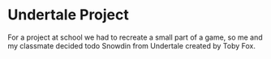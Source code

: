 # Undertale Project

For a project at school we had to recreate a small part of a game, so me and my classmate decided todo Snowdin from Undertale created by Toby Fox.
